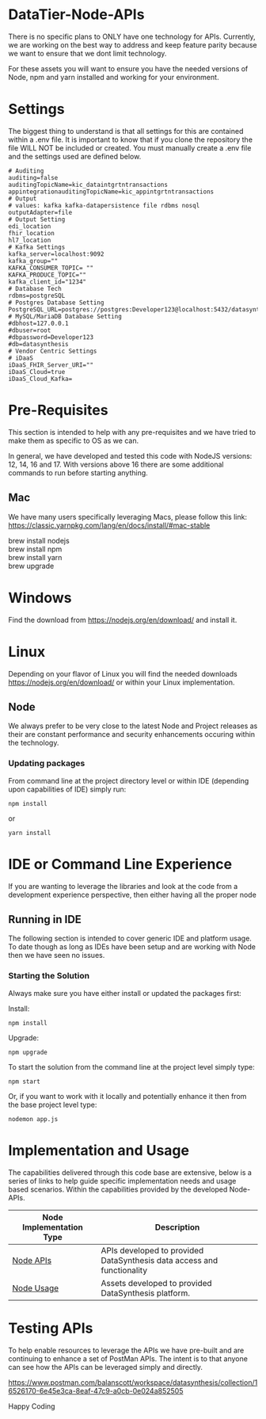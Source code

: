 # DataTier-Node-APIs

There is no specific plans to ONLY have one technology for APIs. Currently, we are working on 
the best way to address and keep feature parity because we want to ensure that we dont limit 
technology. 

For these assets you will want to ensure you have the needed versions of Node, npm and yarn installed and working for your environment.

# Settings
The biggest thing to understand is that all settings for this are contained within a .env file. It is important to know 
that if you clone the repository the file  WILL NOT be included or created. You must manually create a .env file and 
the settings used are defined below.

```   
# Auditing
auditing=false
auditingTopicName=kic_dataintgrtntransactions
appintegrationauditingTopicName=kic_appintgrtntransactions
# Output
# values: kafka kafka-datapersistence file rdbms nosql
outputAdapter=file
# Output Setting
edi_location
fhir_location
hl7_location
# Kafka Settings
kafka_server=localhost:9092
kafka_group=""
KAFKA_CONSUMER_TOPIC= ""
KAFKA_PRODUCE_TOPIC=""
kafka_client_id="1234"
# Database Tech
rdbms=postgreSQL
# Postgres Database Setting
PostgreSQL_URL=postgres://postgres:Developer123@localhost:5432/datasynthesis+
# MySQL/MariaDB Database Setting
#dbhost=127.0.0.1
#dbuser=root
#dbpassword=Developer123
#db=datasynthesis
# Vendor Centric Settings
# iDaaS
iDaaS_FHIR_Server_URI=""
iDaaS_Cloud=true
iDaaS_Cloud_Kafka=
```

# Pre-Requisites
This section is intended to help with any pre-requisites and we have tried to make them as
specific to OS as we can.

In general, we have developed and tested this code with NodeJS versions: 12, 14, 16 and 17.
With versions above 16 there are some additional commands to run before starting anything.

## Mac
We have many users specifically leveraging Macs, please follow this link:
https://classic.yarnpkg.com/lang/en/docs/install/#mac-stable

brew install nodejs <br/>
brew install npm <br/>
brew install yarn <br/>
brew upgrade <package> <br/>

# Windows
Find the download from https://nodejs.org/en/download/ and install it.

# Linux
Depending on your flavor of Linux you will find the needed downloads
https://nodejs.org/en/download/ or within your Linux implementation.

## Node
We always prefer to be very close to the latest Node and Project releases as their are constant performance and security
enhancements occuring within the technology. 

### Updating packages
From command line at the project directory level or within IDE (depending upon capabilities of IDE) simply run:
```
npm install
```
or
```
yarn install
```

# IDE or Command Line Experience
If you are wanting to leverage the libraries and look at the code from a development experience perspective, then either
having all the proper node 

## Running in IDE
The following section is intended to cover generic IDE and platform usage. To date though as long as IDEs have been 
setup and are working with Node then we have seen no issues. 

### Starting the Solution 
Always make sure you have either install or updated the packages first:

Install:

```
npm install
```

Upgrade:

```
npm upgrade
```

To start the solution from the command line at the project level simply type:
```
npm start 
```

Or, if you want to work with it locally and potentially enhance it then from the base project level type:
```
nodemon app.js
```

# Implementation and Usage
The capabilities delivered through this code base are extensive, below is a series of links to help guide specific 
implementation needs and usage based scenarios. Within the capabilities provided by the developed Node-APIs.




| Node Implementation Type | Description                                                            |
|--------------------------|------------------------------------------------------------------------| 
|[Node APIs](Usage-Node-APIs.md)  | APIs developed to provided DataSynthesis data access and functionality |    
|[Node Usage](Usage-Node-Assets.md)| Assets developed to provided DataSynthesis platform.                   |

# Testing APIs 
To help enable resources to leverage the APIs we have pre-built and are continuing to enhance a set of PostMan APIs. 
The intent is to that anyone can see how the APIs can be leveraged simply and directly.

https://www.postman.com/balanscott/workspace/datasynthesis/collection/16526170-6e45e3ca-8eaf-47c9-a0cb-0e024a852505


Happy Coding

